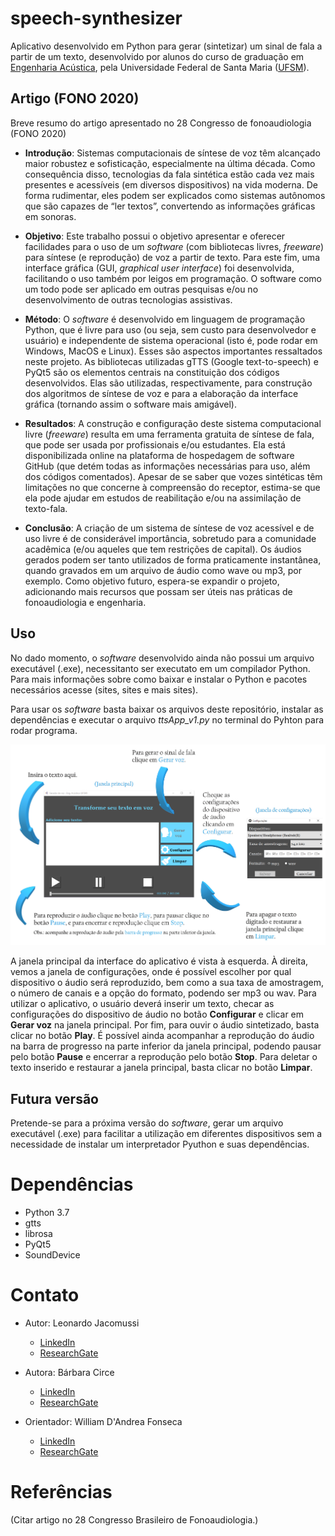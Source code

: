 # speech-synthesizer
Aplicativo desenvolvido em Python para gerar (sintetizar) um sinal de fala a partir de um texto, desenvolvido por alunos do curso de graduação em [Engenharia Acústica][EAC], pela Universidade Federal de Santa Maria ([UFSM][ufsmsite]). 

## Artigo (FONO 2020)
Breve resumo do artigo apresentado no 28 Congresso de fonoaudiologia (FONO 2020)

- **Introdução**: Sistemas computacionais de síntese de voz têm alcançado maior robustez e sofisticação, especialmente na última década. Como consequência disso, tecnologias da fala sintética estão cada vez mais presentes e acessíveis (em diversos dispositivos) na vida moderna. De forma rudimentar, eles podem ser explicados como sistemas autônomos que são capazes de “ler textos”, convertendo as informações gráficas em sonoras.

- **Objetivo**: Este trabalho possui o objetivo apresentar e oferecer facilidades para o uso de um *software* (com bibliotecas livres, *freeware*) para síntese (e reprodução) de voz a partir de texto. Para este fim, uma interface gráfica (GUI, *graphical user interface*) foi desenvolvida, facilitando o uso também por leigos em programação. O software como um todo pode ser aplicado em outras pesquisas e/ou no desenvolvimento de outras tecnologias assistivas.

- **Método**: O *software* é desenvolvido em linguagem de programação Python, que é livre para uso (ou seja, sem custo para desenvolvedor e usuário) e independente de sistema operacional (isto é, pode rodar em Windows, MacOS e Linux). Esses são aspectos importantes ressaltados neste projeto. As bibliotecas utilizadas gTTS (Google text-to-speech) e PyQt5 são os elementos centrais na constituição dos códigos desenvolvidos. Elas são utilizadas, respectivamente, para construção dos algoritmos de síntese de voz e para a elaboração da interface gráfica (tornando assim o software mais amigável).

- **Resultados**: A construção e configuração deste sistema computacional livre (*freeware*) resulta em uma ferramenta gratuita de síntese de fala, que pode ser usada por profissionais e/ou estudantes. Ela está disponibilizada online na plataforma de hospedagem de software GitHub (que detém todas as informações necessárias para uso, além dos códigos comentados). Apesar de se saber que vozes sintéticas têm limitações no que concerne à compreensão do receptor, estima-se que ela pode ajudar em estudos de reabilitação e/ou na assimilação de texto-fala.  

- **Conclusão**: A criação de um sistema de síntese de voz acessível e de uso livre é de considerável importância, sobretudo para a comunidade acadêmica (e/ou aqueles que tem restrições de capital). Os áudios gerados podem ser tanto utilizados de forma praticamente instantânea, quando gravados em um arquivo de áudio como wave ou mp3, por exemplo. Como objetivo futuro, espera-se expandir o projeto, adicionando mais recursos que possam ser úteis nas práticas de fonoaudiologia e engenharia.

## Uso
No dado momento, o *software* desenvolvido ainda não possui um arquivo executável (.exe), necessitanto ser executato em um compilador Python. Para mais informações sobre como baixar e instalar o Python e pacotes necessários acesse (sites, sites e mais sites).

Para usar os *software* basta baixar os arquivos deste repositório, instalar as dependências e executar o arquivo *ttsApp_v1.py* no terminal do Pyhton para rodar  programa.

![](FONO2020.png)

A janela principal da interface do aplicativo é vista à esquerda. À direita, vemos a janela de configurações, onde é possível escolher por qual dispositivo o áudio será reproduzido, bem como a sua taxa de amostragem, o número de canais e a opção do formato, podendo ser mp3 ou wav. Para utilizar o aplicativo, o usuário deverá inserir um texto, checar as configurações do dispositivo de áudio no botão **Configurar** e clicar em **Gerar voz** na janela principal. Por fim, para ouvir o áudio sintetizado, basta clicar no botão **Play**. É possível ainda acompanhar a reprodução do áudio na barra de progresso na parte inferior da janela principal, podendo pausar pelo botão **Pause** e encerrar a reprodução pelo botão **Stop**. Para deletar o texto inserido e restaurar a janela principal, basta clicar no botão **Limpar**.

## Futura versão
Pretende-se para a próxima versão do *software*, gerar um arquivo executável (.exe) para facilitar a utilização em diferentes dispositivos sem a necessidade de instalar um interpretador Pyuthon e suas dependências.

# Dependências
- Python 3.7
- gtts
- librosa
- PyQt5
- SoundDevice

# Contato
- Autor: Leonardo Jacomussi
  - [LinkedIn][LinkedIn_Leo]
  - [ResearchGate][ResearchGate_Leo]

- Autora: Bárbara Circe
  - [LinkedIn][LinkedIn_Leo]
  - [ResearchGate][ResearchGate_Leo]

- Orientador: William D'Andrea Fonseca
  - [LinkedIn][LinkedIn_Will]
  - [ResearchGate][ResearchGate_Will]

# Referências
(Citar artigo no 28 Congresso Brasileiro de Fonoaudiologia.)


[EAC]: <https://www.eac.ufsm.br/>
[ufsmsite]: <https://www.ufsm.br/>
[LinkedIn_Leo]: <https://www.linkedin.com/in/leonardo-jacomussi-6549671a2>
[ResearchGate_Leo]: <https://www.researchgate.net/profile/Leonardo_Jacomussi_Pereira_De_Araujo>
[LinkedIn_Will]: <https://www.linkedin.com/in/william-fonseca>
[ResearchGate_Will]: <https://www.researchgate.net/profile/William_Fonseca3>
